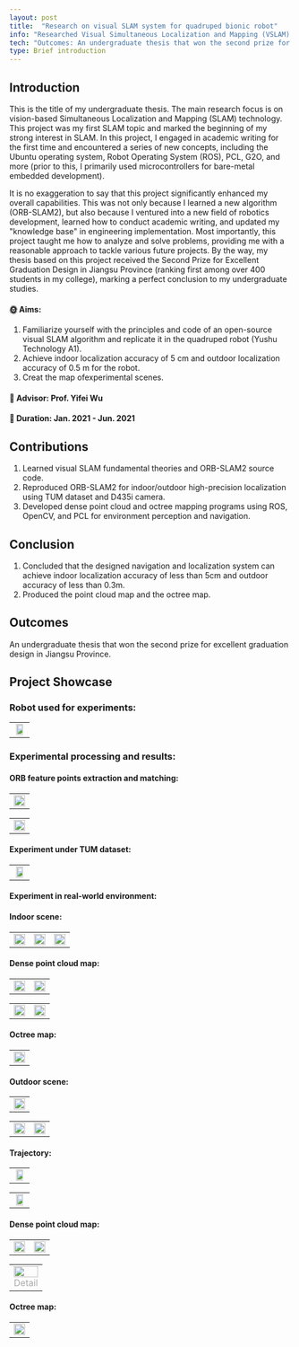 ```yaml
---
layout: post
title:  "Research on visual SLAM system for quadruped bionic robot"
info: "Researched Visual Simultaneous Localization and Mapping (VSLAM) techniques for undergraduate thesis project."
tech: "Outcomes: An undergraduate thesis that won the second prize for excellent graduation design in Jiangsu Province."
type: Brief introduction
---
```


## Introduction

This is the title of my undergraduate thesis. The main research focus is on vision-based Simultaneous Localization and Mapping (SLAM) technology. This project was my first SLAM topic and marked the beginning of my strong interest in SLAM. In this project, I engaged in academic writing for the first time and encountered a series of new concepts, including the Ubuntu operating system, Robot Operating System (ROS), PCL, G2O, and more (prior to this, I primarily used microcontrollers for bare-metal embedded development). 

It is no exaggeration to say that this project significantly enhanced my overall capabilities. This was not only because I learned a new algorithm (ORB-SLAM2), but also because I ventured into a new field of robotics development, learned how to conduct academic writing, and updated my "knowledge base" in engineering implementation. Most importantly, this project taught me how to analyze and solve problems, providing me with a reasonable approach to tackle various future projects. By the way, my thesis based on this project received the Second Prize for Excellent Graduation Design in Jiangsu Province (ranking first among over 400 students in my college), marking a perfect conclusion to my undergraduate studies.

#### &#127774; Aims: 

1. Familiarize yourself with the principles and code of an open-source visual SLAM algorithm and replicate it in the quadruped robot (Yushu Technology A1).
2. Achieve indoor localization accuracy of 5 cm and outdoor localization accuracy of 0.5 m for the robot.
3. Creat the map ofexperimental scenes.

#### &#128221; Advisor: Prof. Yifei Wu 

#### &#128197; Duration: Jan. 2021 - Jun. 2021

## Contributions

1. Learned visual SLAM fundamental theories and ORB-SLAM2 source code.
2. Reproduced ORB-SLAM2 for indoor/outdoor high-precision localization using TUM dataset and D435i camera.
3. Developed dense point cloud and octree mapping programs using ROS, OpenCV, and PCL for environment perception and navigation.

## Conclusion

1. Concluded that the designed navigation and localization system can achieve indoor localization accuracy of less than 5cm and outdoor accuracy of less than 0.3m.
2. Produced the point cloud map and the octree map.


## Outcomes
 
An undergraduate thesis that won the second prize for excellent graduation design in Jiangsu Province.

## Project Showcase

### Robot used for experiments:

<table rules="none" align="center">
	<tr>
		<td>
			<center>
				<img src="https://effun.xyz/assets/img/20210113/微信图片_20240908173151.jpg" width="80%" />
				<br/>
				<font color="AAAAAA"></font>
			</center>
		</td>
	</tr>
</table>

### Experimental processing and results:

#### ORB feature points extraction and matching:

<table rules="none" align="center">
	<tr>
		<td>
			<center>
				<img src="https://effun.xyz/assets/img/20210113/筛后.png" width="100%" />
				<br/>
				<font color="AAAAAA"></font>
			</center>
		</td>
	</tr>
</table>

<table rules="none" align="center">
	<tr>
		<td>
			<center>
				<img src="https://effun.xyz/assets/img/20210113/2021-03-21 12-04-06 的屏幕截图.png" width="100%" />
				<br/>
				<font color="AAAAAA"></font>
			</center>
		</td>
	</tr>
</table>

#### Experiment under TUM dataset:

<table rules="none" align="center">
	<tr>
		<td>
			<center>
				<img src="https://effun.xyz/assets/img/20210113/2021-05-07 10-48-21 的屏幕截图.png" width="80%" />
				<br/>
				<font color="AAAAAA"></font>
			</center>
		</td>
	</tr>
</table>

#### Experiment in real-world environment:

#### Indoor scene:

<table rules="none" align="center">
	<tr>
		<td>
			<center>
				<img src="https://effun.xyz/assets/img/20210113/10C0802F3F087825431C7B6603F1505A.jpg" width="100%" />
				<br/>
				<font color="AAAAAA"></font>
			</center>
		</td>
		<td>
			<center>
				<img src="https://effun.xyz/assets/img/20210113/7E14CF3A52AD30588098B3D2C882BFE1.jpg" width="100%" />
				<br/>
				<font color="AAAAAA"></font>
			</center>
		</td>
		<td>
			<center>
				<img src="https://effun.xyz/assets/img/20210113/DBBEB6C8D782568ED1B022148B9EE106.jpg" width="100%" />
				<br/>
				<font color="AAAAAA"></font>
			</center>
		</td>
	</tr>
</table>

#### Dense point cloud map:

<table rules="none" align="center">
	<tr>
		<td>
			<center>
				<img src="https://effun.xyz/assets/img/20210113/2021-05-10 20-18-39 的屏幕截图.png" width="100%" />
				<br/>
				<font color="AAAAAA"></font>
			</center>
		</td>
		<td>
			<center>
				<img src="https://effun.xyz/assets/img/20210113/2021-05-10 20-21-35 的屏幕截图.png" width="100%" />
				<br/>
				<font color="AAAAAA"></font>
			</center>
		</td>
	</tr>
</table>

<table rules="none" align="center">
	<tr>
		<td>
			<center>
				<img src="https://effun.xyz/assets/img/20210113/2021-05-10 20-30-54 的屏幕截图.png" width="100%" />
				<br/>
				<font color="AAAAAA"></font>
			</center>
		</td>
		<td>
			<center>
				<img src="https://effun.xyz/assets/img/20210113/2021-05-10 20-31-08 的屏幕截图.png" width="100%" />
				<br/>
				<font color="AAAAAA"></font>
			</center>
		</td>
	</tr>
</table>

#### Octree map:

<table rules="none" align="center">
	<tr>
		<td>
			<center>
				<img src="https://effun.xyz/assets/img/20210113/2021-05-11 14-51-38 的屏幕截图.png" width="100%" />
				<br/>
				<font color="AAAAAA"></font>
			</center>
		</td>
	</tr>
</table>

#### Outdoor scene:

<table rules="none" align="center">
	<tr>
		<td>
			<center>
				<img src="https://effun.xyz/assets/img/20210113/664C850F1C38F52F9E9B3440DC0B60B6.png" width="100%" />
				<br/>
				<font color="AAAAAA"></font>
			</center>
		</td>
	</tr>
</table>

<table rules="none" align="center">
	<tr>
		<td>
			<center>
				<img src="https://effun.xyz/assets/img/20210113/99F9167659279048C0656C2070CDAC6B.jpg" width="100%" />
				<br/>
				<font color="AAAAAA"></font>
			</center>
		</td>
		<td>
			<center>
				<img src="https://effun.xyz/assets/img/20210113/64472C86F2974A112DDFE1B91D00F51B.jpg" width="100%" />
				<br/>
				<font color="AAAAAA"></font>
			</center>
		</td>
	</tr>
</table>

#### Trajectory:

<table rules="none" align="center">
	<tr>
		<td>
			<center>
				<img src="https://effun.xyz/assets/img/20210113/2021-05-12 11-39-30 的屏幕截图.png" width="80%" />
				<br/>
				<font color="AAAAAA"></font>
			</center>
		</td>
	</tr>
</table>

<table rules="none" align="center">
	<tr>
		<td>
			<center>
				<img src="https://effun.xyz/assets/img/20210113/33.bmp" width="80%" />
				<br/>
				<font color="AAAAAA"></font>
			</center>
		</td>
	</tr>
</table>


#### Dense point cloud map:

<table rules="none" align="center">
	<tr>
		<td>
			<center>
				<img src="https://effun.xyz/assets/img/20210113/2021-05-12 12-13-55 的屏幕截图.png" width="100%" />
				<br/>
				<font color="AAAAAA"></font>
			</center>
		</td>
		<td>
			<center>
				<img src="https://effun.xyz/assets/img/20210113/2021-05-12 12-15-29 的屏幕截图.png" width="100%" />
				<br/>
				<font color="AAAAAA"></font>
			</center>
		</td>
	</tr>
</table>


<table rules="none" align="center">
	<tr>
		<td>
			<center>
				<img src="https://effun.xyz/assets/img/20210113/A3E50C9E1448AC80062C689039D77B77.jpg" width="100%" />
				<br/>
				<font color="AAAAAA">Detail</font>
			</center>
		</td>
	</tr>
</table>

#### Octree map:

<table rules="none" align="center">
	<tr>
		<td>
			<center>
				<img src="https://effun.xyz/assets/img/20210113/2021-05-12 14-05-44 的屏幕截图.png" width="100%" />
				<br/>
				<font color="AAAAAA"></font>
			</center>
		</td>
	</tr>
</table>